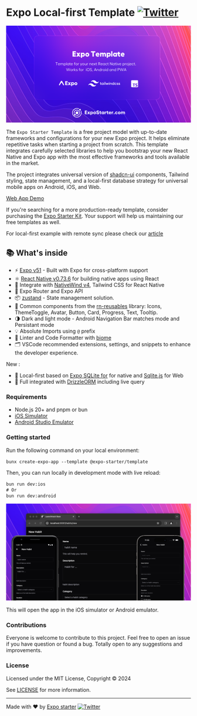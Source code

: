 # Expo Local-first Template  [![Twitter](https://img.shields.io/twitter/url/https/twitter.com/cloudposse.svg?style=social&label=Follow%20%40younes0x53)](https://twitter.com/y0x53)

<p align="center">
  <a href="https://expostarter.com/"><img src="assets/github-banner.png?raw=true" alt="Expo Starter Kit"></a>
</p>

The `Expo Starter Template` is a free project model with up-to-date frameworks and configurations for your new Expo project. It helps eliminate repetitive tasks when starting a project from scratch. This template integrates carefully selected libraries to help you bootstrap your new React Native and Expo app with the most effective frameworks and tools available in the market.

The project integrates universal version of [shadcn-ui](https://ui.shadcn.com/) components, Tailwind styling, state management, and a local-first database strategy for universal mobile apps on Android, iOS, and Web.


[Web App Demo](https://expo-starter.github.io/expo-local-first-template)

If you're searching for a more production-ready template, consider purchasing the [Expo Starter Kit](https://expostarter.com). Your support will help us maintaining our free templates as well.

For local-first example with remote sync please check our [article](https://www.expostarter.com/blog/expo-libsql-improve-app-performance)

## 📚 What's inside

- ⚡ [Expo v51](https://expo.dev) - Built with Expo for cross-platform support
- ⚛️ [React Native v0.73.6](https://reactnative.dev) for building native apps using React
- 💎 Integrate with [NativeWind v4](https://www.nativewind.dev), Tailwind CSS for React Native
- 📁 Expo Router and Expo API
- 📦 [zustand](docs.pmnd.rs/zustand) - State management solution.
- 🎨 Common components from the [rn-reusables](https://github.com/mrzachnugent/react-native-reusables) library: Icons, ThemeToggle, Avatar, Button, Card, Progress, Text, Tooltip.
- 🌗 Dark and light mode - Android Navigation Bar matches mode and Persistant mode
- 💡 Absolute Imports using `@` prefix
- 📏 Linter and Code Formatter with [biome](https://biomejs.dev/)
- 🗂 VSCode recommended extensions, settings, and snippets to enhance the developer experience.

New :
- 💽 Local-first based on [Expo SQLite for](https://docs.expo.dev/versions/latest/sdk/sqlite/) for native and [Sqlite.js](https://github.com/sql-js/sql.js) for Web
- 💽 Full integrated with [DrizzleORM](https://drizzle.dev) including live query


### Requirements

- Node.js 20+ and pnpm or bun
- [iOS Simulator](https://docs.expo.dev/workflow/ios-simulator/)
- [Android Studio Emulator](https://docs.expo.dev/workflow/android-studio-emulator/)

### Getting started

Run the following command on your local environment:

```shell
bunx create-expo-app --template @expo-starter/template
```

Then, you can run locally in development mode with live reload:

```shell
bun run dev:ios
# Or
bun run dev:android
```

<p align="center">
  <a href="https://expostarter.dev/"><img src="assets/preview-banner.png?raw=true" alt="React Native Expo Starter Kit"></a>
</p>

This will open the app in the iOS simulator or Android emulator.

### Contributions

Everyone is welcome to contribute to this project. Feel free to open an issue if you have question or found a bug. Totally open to any suggestions and improvements.

### License

Licensed under the MIT License, Copyright © 2024

See [LICENSE](LICENSE) for more information.

---

Made with ♥ by [Expo starter](expostarter.com) [![Twitter](https://img.shields.io/twitter/url/https/twitter.com/cloudposse.svg?style=social&label=Follow%20%40younes0x53)](https://twitter.com/younes0x53)
